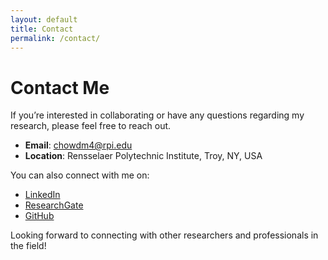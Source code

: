 ```yaml
---
layout: default
title: Contact
permalink: /contact/
---
```


# Contact Me

If you’re interested in collaborating or have any questions regarding my research, please feel free to reach out.

- **Email**: [chowdm4@rpi.edu](mailto:chowdm4@rpi.edu)
- **Location**: Rensselaer Polytechnic Institute, Troy, NY, USA

You can also connect with me on:

- [LinkedIn](https://www.linkedin.com/in/thaher608)
- [ResearchGate](https://www.researchgate.net/profile/your-profile-id)
- [GitHub](https://github.com/your-username)

Looking forward to connecting with other researchers and professionals in the field!
